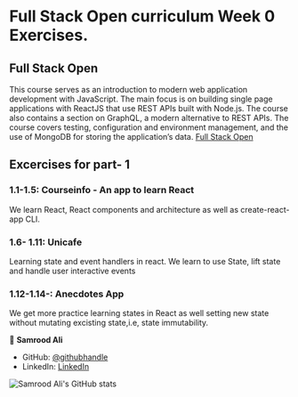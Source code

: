 # Full Stack Open curriculum Week 0 Exercises.

## Full Stack Open
This course serves as an introduction to modern web application development with JavaScript. The main focus is on building single page applications with ReactJS that use REST APIs built with Node.js. The course also contains a section on GraphQL, a modern alternative to REST APIs.
The course covers testing, configuration and environment management, and the use of MongoDB for storing the application’s data.
[Full Stack Open](https://fullstackopen.com/)

## Excercises for part- 1

### 1.1-1.5: Courseinfo - An app to learn React
We learn React, React components and architecture as well as create-react-app CLI.

### 1.6- 1.11: Unicafe
Learning state and event handlers in react. We learn to use State, lift state and handle user interactive events

### 1.12-1.14-: Anecdotes App
We get more practice learning states in React as well setting new state without mutating excisting state,i.e, state immutability.


👤 **Samrood Ali**
- GitHub: [@githubhandle](https://github.com/SamroodAli)
- LinkedIn: [LinkedIn](https://www.linkedin.com/in/samrood-ali/)

![Samrood Ali's GitHub stats](https://github-readme-stats.vercel.app/api?username=SamroodAli&count_private=true&theme=dark&show_icons=true)
